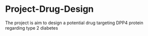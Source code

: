 # Project-Drug-Design
The project is aim to design a potential drug targeting DPP4 protein regarding type 2 diabetes

